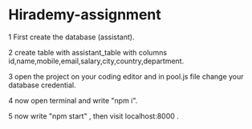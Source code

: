 # Hirademy-assignment

1 First create the database (assistant).

2 create table with assistant_table with columns id,name,mobile,email,salary,city,country,department.

3 open the project on your coding editor and in pool.js file change your database credential.

4 now open terminal and write "npm i".

5 now write "npm start" , then visit localhost:8000 . 


